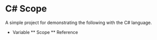 C# Scope
=

A simple project for demonstrating the following with the C# language.
* Variable
** Scope
** Reference